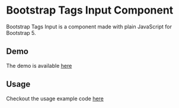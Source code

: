 # Bootstrap Tags Input Component

Bootstrap Tags Input is a component made with plain JavaScript for Bootstrap 5.

## Demo

The demo is available [here](https://joaog250.github.io/bootstrap-tags-input/example.html)

## Usage

Checkout the usage example code [here](example.html)
